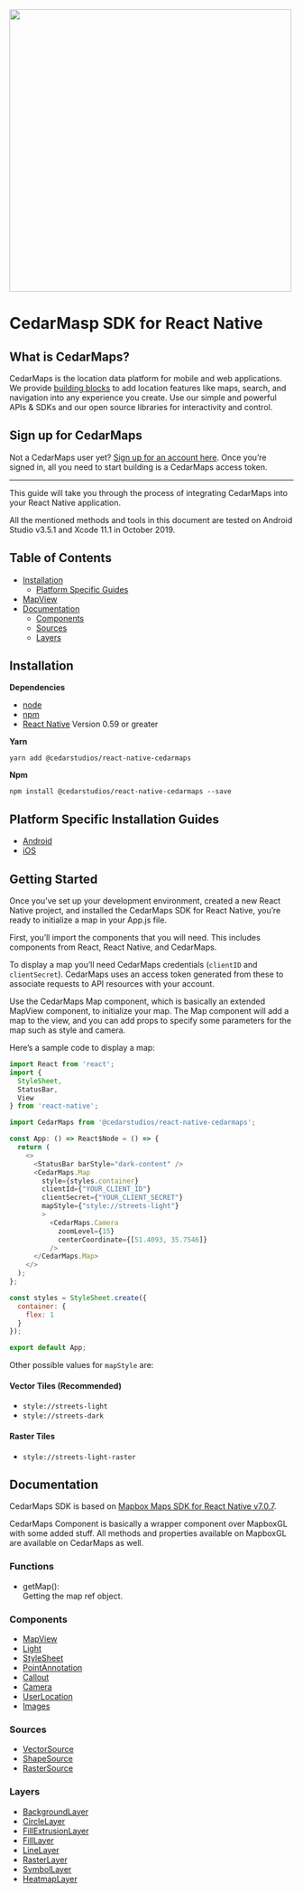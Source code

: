 <a href="https://www.cedarmaps.com">
  <img src="http://api.cedarmaps.com/docs/img/cedarmaps-api.png" width="500"/>
</a>

# CedarMasp SDK for React Native

## What is CedarMaps?

CedarMaps is the location data platform for mobile and web applications. We provide [building blocks](https://www.cedarmaps.com) to add location features like maps, search, and navigation into any experience you create. Use our simple and powerful APIs & SDKs and our open source libraries for interactivity and control.

## Sign up for CedarMaps

Not a CedarMaps user yet? [Sign up for an account here](https://www.cedarmaps.com/#demo). Once you’re signed in, all you need to start building is a CedarMaps access token.

---

This guide will take you through the process of integrating CedarMaps into your React Native application.

All the mentioned methods and tools in this document are tested on Android Studio v3.5.1 and Xcode 11.1 in October 2019.

## Table of Contents
- [Installation](#installation)
	-	[Platform Specific Guides](#platform-specific-installation-guides)
- [MapView](#initializing-a-map)
- [Documentation](#documentation)
  - [Components](#components)
  - [Sources](#sources)
  - [Layers](#layers)

## Installation

**Dependencies**

* [node](https://nodejs.org)
* [npm](https://www.npmjs.com/)
* [React Native](https://facebook.github.io/react-native/) Version 0.59 or greater

**Yarn**
```
yarn add @cedarstudios/react-native-cedarmaps
```

**Npm**
```
npm install @cedarstudios/react-native-cedarmaps --save
```

## Platform Specific Installation Guides

* [Android](https://github.com/cedarstudios/cedarmaps-react-native-sdk/blob/master/android-install.md)
* [iOS](https://github.com/cedarstudios/cedarmaps-react-native-sdk/blob/master/ios-install.md)

## Getting Started

Once you’ve set up your development environment, created a new React Native project, and installed the CedarMaps SDK for React Native, you’re ready to initialize a map in your App.js file.

First, you’ll import the components that you will need. This includes components from React, React Native, and CedarMaps. 

To display a map you’ll need CedarMaps credentials (```clientID``` and ```clientSecret```). CedarMaps uses an access token generated from these to associate requests to API resources with your account. 

Use the CedarMaps Map component, which is basically an extended MapView component, to initialize your map. The Map component will add a map to the view, and you can add props to specify some parameters for the map such as style and camera.

Here’s a sample code to display a map:

```js
import React from 'react';
import {
  StyleSheet,
  StatusBar,
  View
} from 'react-native';

import CedarMaps from '@cedarstudios/react-native-cedarmaps';

const App: () => React$Node = () => {
  return (
    <>
      <StatusBar barStyle="dark-content" />
      <CedarMaps.Map
        style={styles.container}
        clientId={"YOUR_CLIENT_ID"}
        clientSecret={"YOUR_CLIENT_SECRET"}
        mapStyle={"style://streets-light"}
        >
          <CedarMaps.Camera
            zoomLevel={15}
            centerCoordinate={[51.4093, 35.7546]}
          />  
      </CedarMaps.Map>
    </>
  );
};

const styles = StyleSheet.create({
  container: {
    flex: 1
  }
});

export default App;
```

Other possible values for ```mapStyle``` are:

#### Vector Tiles (Recommended)
* ```style://streets-light```
* ```style://streets-dark```

#### Raster Tiles
* ```style://streets-light-raster```



## Documentation

CedarMaps SDK is based on [Mapbox Maps SDK for React Native v7.0.7](https://github.com/react-native-mapbox-gl/maps).

CedarMaps Component is basically a wrapper component over MapboxGL with some added stuff. All methods and properties available on MapboxGL are available on CedarMaps as well.

### Functions

- getMap():  
Getting the map ref object. 

### Components
* [MapView](https://github.com/react-native-mapbox-gl/maps/blob/master/docs/MapView.md)
* [Light](https://github.com/react-native-mapbox-gl/maps/blob/master/docs/Light.md)
* [StyleSheet](https://github.com/react-native-mapbox-gl/maps/blob/master/docs/StyleSheet.md)
* [PointAnnotation](https://github.com/react-native-mapbox-gl/maps/blob/master/docs/PointAnnotation.md)
* [Callout](https://github.com/react-native-mapbox-gl/maps/blob/master/docs/Callout.md)
* [Camera](https://github.com/react-native-mapbox-gl/maps/blob/master/docs/Camera.md)
* [UserLocation](https://github.com/react-native-mapbox-gl/maps/blob/master/docs/UserLocation.md)
* [Images](https://github.com/react-native-mapbox-gl/maps/blob/master/docs/Images.md)

### Sources
* [VectorSource](https://github.com/react-native-mapbox-gl/maps/blob/master/docs/VectorSource.md)
* [ShapeSource](https://github.com/react-native-mapbox-gl/maps/blob/master/docs/ShapeSource.md)
* [RasterSource](https://github.com/react-native-mapbox-gl/maps/blob/master/docs/RasterSource.md)

### Layers
* [BackgroundLayer](https://github.com/react-native-mapbox-gl/maps/blob/master/docs/BackgroundLayer.md)
* [CircleLayer](https://github.com/react-native-mapbox-gl/maps/blob/master/docs/CircleLayer.md)
* [FillExtrusionLayer](https://github.com/react-native-mapbox-gl/maps/blob/master/docs/FillExtrusionLayer.md)
* [FillLayer](https://github.com/react-native-mapbox-gl/maps/blob/master/docs/FillLayer.md)
* [LineLayer](https://github.com/react-native-mapbox-gl/maps/blob/master/docs/LineLayer.md)
* [RasterLayer](https://github.com/react-native-mapbox-gl/maps/blob/master/docs/RasterLayer.md)
* [SymbolLayer](https://github.com/react-native-mapbox-gl/maps/blob/master/docs/SymbolLayer.md)
* [HeatmapLayer](https://github.com/react-native-mapbox-gl/maps/blob/master/docs/HeatmapLayer.md)

